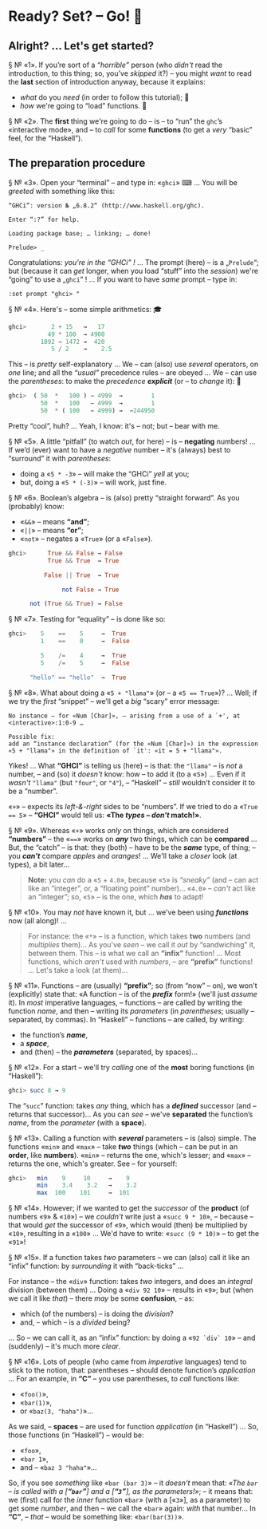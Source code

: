 # Ready? Set? – Go! 🏁

## Alright? … Let's get started?

§ № <a id="1">«1»</a>. If you’re sort of a _“horrible”_ person (who *didn't* read the introduction, to this thing; so, you’ve *skipped* it?) – you might *want* to read the **last** section of introduction anyway, because it explains: 
- *what* do you *need* (in order to follow this tutorial); 🛒
- *how* we're going to “load” functions. 🤏

§ № <a id="2">«2»</a>. The **first** thing we're going to do – is – to “run” the `ghc`’s «interactive mode», and – to *call* for some **functions** (to get a *very* “basic” feel, for the “Haskell”). 

## The preparation procedure 

§ № <a id="3">«3»</a>. Open your “terminal” – and type in: «`ghci`» ⌨ … You will be *greeted* with something like this: 

```text
“GHCi”: version № „6.8.2“ (http://www.haskell.org/ghc). 

Enter “:?” for help.

Loading package base; … linking; … done!  

Prelude> _
```
Congratulations: *you're in the “GHCi” !* … The prompt (here) – is a „`Prelude`“; but (because it can *get* longer, when you load “stuff” into the *session*) we're “going” to use a „`ghci`“ ! … If you want to have *same* prompt – type in: 

```text
:set prompt "ghci> "
```

§ № <a id="4">«4»</a>. Here's – some simple arithmetics: 🎓

```haskell
ghci>       2 + 15   →   17 
           49 * 100  → 4900  
         1892 − 1472 →  420  
            5 / 2    →    2.5  
```

This – is *pretty* self-explanatory … We – can (also) use *several* operators, on *one* line; and all the *“usual”* precedence rules – are obeyed … We – can use the *parentheses*: to make the *precedence* *__explicit__* (or – to *change* it): 🔢

```haskell
ghci>  ( 50  *   100 ) − 4999  →        1  
         50  *   100   − 4999  →        1  
         50  * ( 100   − 4999) →  −244950  
```

Pretty “cool”, huh? … Yeah, I know: it's – not; but – bear with me. 

§ № <a id="5">«5»</a>. A little “pitfall” (to watch *out*, for here) – is – **negating** numbers! … If we’d (ever) want to have a *negative* number – it's (always) best to “surround” it with *parentheses*: 
- doing a «`5 * -3`» – will make the “GHCi” *yell* at you;
- but, doing a «`5 * (-3)`» – will work, just fine. 

§ № <a id="6">«6»</a>. Boolean’s algebra – is (also) pretty “straight forward”. As you (probably) know: 
- «`&&`» – means **“and”**;
- «`||`» – means **“or”**;
- «`not`» – negates a «`True`» (or a «`False`»).


```haskell
ghci>      True && False → False
           True && True  → True

          False || True  → True 

               not False → True 

      not (True && True) → False
```

§ № <a id="7">«7»</a>. Testing for “equality” – is done like so:

```haskell
ghci>    5    ==    5     →  True
         1    ==    0     →  False

         5    /=    4     →  True
         5    /=    5     →  False

      "hello" == "hello"  →  True
```

§ № <a id="8">«8»</a>. What about doing a «`5 + "llama"`» (or – a «`5 == True`»)? … Well; if we try the *first* “snippet” – we’ll get a *big* “scary” error message:

```text
No instance – for «Num [Char]», – arising from a use of a `+', at <interactive>:1:0-9 …

Possible fix: 
add an “instance declaration” (for the «Num [Char]») in the expression «5 + "llama"» in the definition of `it': «it = 5 + "llama"».
```

Yikes! … What __“GHCI”__ is telling us (here) – is that: the `"llama"` – is *not* a number, – and (so) it *doesn't* know: how – to add it (to a «`5`») … Even if it *wasn't* `"llama"` (but `"four"`, or `"4"`), – “Haskell” – *still* wouldn't consider it to be a “number”.

«`+`» – expects its *left-&-right* sides to be “numbers”. If we tried to do a «`True == 5`» – __“GHCI”__ would tell us: __«The _types_ – _don't_ match!»__.

§ № <a id="9">«9»</a>. Whereas «`+`» works *only* on things, which are considered __“numbers”__ – the «`==`» works on *__any__* two things, which can be **compared** … But, the “catch” – is that: they (both) – have to be the *__same__* type, of thing; – you *__can't__* compare *apples* and *oranges*! … We'll take a *closer* look (at types), a bit later… 

> **Note:** you *can* do a «`5` + `4.0`», because «`5`» is _“sneaky”_ (and – can act  like an “integer”, or, a “floating point” number)… «`4.0`» – *can't* act like an “integer”; so, «`5`» – is the one, which *__has__* to adapt!

§ № <a id="10">«10»</a>. You may *not* have known it, but … we've been using *__functions__* now (all along)! … 

> For instance: the «`*`» – is a function, which takes **two** numbers (and *multiplies* them)… As you've *seen* – we call it *out* by “sandwiching” it, between them. This – is what we call an __“infix”__ function! … Most functions, which *aren't* used with *numbers*, – are __“prefix”__ functions! … Let's take a look (at them)…

§ № <a id="11">«11»</a>. Functions – are (usually) **“prefix”**; so (from “now” – on), we won't (explicitly) state that: «A function – is of the **_prefix_** form!» (we'll just *assume* it). In *most* imperative languages, – functions – are called by writing the function *name*, and then – writing its *parameters* (in *parentheses*; usually – separated, by commas). In “Haskell” – functions – are called, by writing: 
- the function’s *__name__*, 
- a *__space__*, 
- and (then) – the *__parameters__* (separated, by spaces)… 

§ № <a id="12">«12»</a>. For a start – we'll try *calling* one of the **most** boring functions (in “Haskell”):

```haskell
ghci> succ 8 → 9   
```

The “`succ`” function: takes *any* thing, which has a *__defined__* successor (and – returns that successor)… As you can *see* – we've **separated** the function’s _name_, from the _parameter_ (with a **space**).

§ № <a id="13">«13»</a>. Calling a function with *__several__* parameters – is (also) simple. The functions «`min`» and «`max`» – take *__two__* things (which – can be put in an **order**, like **numbers**). «`min`» – returns the one, which's lesser; and «`max`» – returns the one, which's greater. See – for yourself: 

```haskell
ghci>   min    9     10     →    9
        min    3.4    3.2   →    3.2 
        max  100    101     →  101
```

§ № <a id="14">«14»</a>. However; if we wanted to get the *successor* of the **product** (of numbers «`9`» & «`10`») – we *couldn't* write just a «`succ 9 * 10`», – because – that would *get* the successor of «`9`», which would (then) be multiplied by «`10`», resulting in a «`100`» … We'd have to write: «`succ (9 * 10)`» – to get the «`91`»!

§ № <a id="15">«15»</a>. If a function takes *two* parameters – we can (also) call it like an “infix” function: by *surrounding* it with “back-ticks” … 

For instance – the «`div`» function: takes *two* integers, and does an *integral* division (between them) … Doing a «`div 92 10`» – results in «`9`»; but (when we call it like *that*) – there *may* be some **confusion**, – as: 

- which (of the numbers) – is doing the *division*?
- and, – which – is a *divided* being? 

… So – we can call it, as an “infix” function: by doing a «``92 `div` 10``» – and (suddenly) – it's much more *clear*.

§ № <a id="16">«16»</a>. Lots of people (who came from *imperative* languages) tend to stick to the notion, that: parentheses – should denote function’s *application* … For an example, in __“C”__ – you use parentheses, to *call* functions like: 
- «`foo()`», 
- «`bar(1)`»,
- or «`baz(3, "haha")`»… 

As we said, – **spaces** – are used for function *application* (in “Haskell”) … So, those functions (in “Haskell”) – would be: 
- «`foo`», 
- «`bar 1`», 
- and – «`baz 3 "haha"`»… 

So, if you see *something* like «`bar (bar 3)`» – it *doesn't* mean that: _«The `bar` – is called with a [__“`bar`”__] and a [__“`3`”__], as the parameters!»_; – it means that: we (first) call for the *inner* function «`bar`» (with a [«`3`»], as a parameter) to get some *number*, and then – we call the «`bar`» again: *with* that number… In __“C”__, – *that* – would be something like: «`bar(bar(3))`».